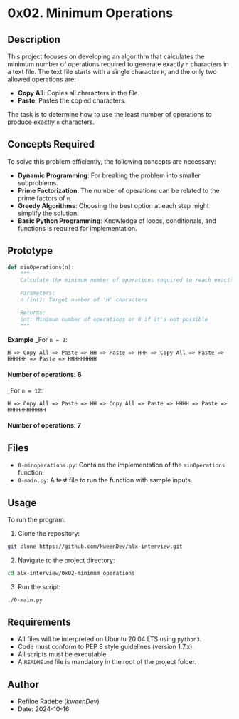 # 0x02. Minimum Operations

## Description

This project focuses on developing an algorithm that calculates the minimum number of operations required to generate exactly `n` characters in a text file. The text file starts with a single character `H`, and the only two allowed operations are:

- **Copy All**: Copies all characters in the file.
- **Paste**: Pastes the copied characters.

The task is to determine how to use the least number of operations to produce exactly `n` characters.

## Concepts Required

To solve this problem efficiently, the following concepts are necessary:

- **Dynamic Programming**: For breaking the problem into smaller subproblems.
- **Prime Factorization**: The number of operations can be related to the prime factors of `n`.
- **Greedy Algorithms**: Choosing the best option at each step might simplify the solution.
- **Basic Python Programming**: Knowledge of loops, conditionals, and functions is required for implementation.

## Prototype

```python
def minOperations(n):
    """
    Calculate the minimum number of operations required to reach exactly n 'H' characters.

    Parameters:
    n (int): Target number of 'H' characters

    Returns:
    int: Minimum number of operations or 0 if it's not possible
    """
```

**Example**
\_For `n = 9`:

```plaintext
H => Copy All => Paste => HH => Paste => HHH => Copy All => Paste => HHHHHH => Paste => HHHHHHHHH
```

#### Number of operations: 6

\_For `n = 12`:

```plaintext
H => Copy All => Paste => HH => Copy All => Paste => HHHH => Paste => HHHHHHHHHHHH
```

#### Number of operations: 7

## Files

- `0-minoperations.py`: Contains the implementation of the `minOperations` function.
- `0-main.py`: A test file to run the function with sample inputs.

## Usage

To run the program:

1. Clone the repository:

```bash
git clone https://github.com/kweenDev/alx-interview.git
```

2. Navigate to the project directory:

```bash
cd alx-interview/0x02-minimum_operations
```

3. Run the script:

```bash
./0-main.py
```

## Requirements

- All files will be interpreted on Ubuntu 20.04 LTS using `python3`.
- Code must conform to PEP 8 style guidelines (version 1.7.x).
- All scripts must be executable.
- A `README.md` file is mandatory in the root of the project folder.

## Author

- Refiloe Radebe (_kweenDev_)
- Date: 2024-10-16
